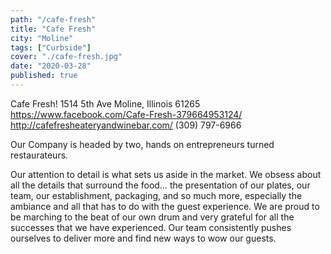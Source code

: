 ```yaml
---
path: "/cafe-fresh"
title: "Cafe Fresh"
city: "Moline"
tags: ["Curbside"]
cover: "./cafe-fresh.jpg"
date: "2020-03-28"
published: true
---
```


Cafe Fresh!
1514 5th Ave
Moline, Illinois 61265
https://www.facebook.com/Cafe-Fresh-379664953124/
http://cafefresheateryandwinebar.com/
(309) 797-6966

Our Company is headed by two, hands on entrepreneurs turned restaurateurs.

Our attention to detail is what sets us aside in the market. We obsess about all the details that surround the food… the presentation of our plates, our team, our establishment, packaging, and so much more, especially the ambiance and all that has to do with the guest experience. We are proud to be marching to the beat of our own drum and very grateful for all the successes that we have experienced. Our team consistently pushes ourselves to deliver more and find new ways to wow our guests.
